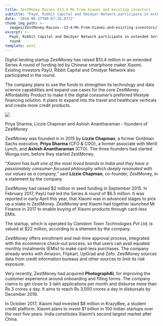 ```yaml
---
title: ZestMoney Raises $13.4 Mn From Xiaomi and existing investors
subtitle: "PayU, Ribbit Capital and Omidyar Network participate in extended Series A\_round"
date: '2018-08-27T09:07:26.877Z'
thumb_img_path: >-
  images/ZestMoney-Raises--13-4-Mn-From-Xiaomi-and-existing-investors/1*bQQJHe5kvjzy9qIqeCfwtg.jpeg
excerpt: >-
  PayU, Ribbit Capital and Omidyar Network participate in extended Series A
  round
template: post
---
```

Digital lending startup ZestMoney has raised $13.4 million in an extended Series A round of funding led by Chinese smartphone maker Xiaomi. Existing investors PayU, Ribbit Capital and Omidyar Network also participated in the round.

The company plans to use the funds to strengthen its technology and data science capabilities and expand use cases for the core ZestMoney Affordability Product to make it the digital consumer’s preferred lifestyle financing solution. It plans to expand into the travel and healthcare verticals and create more credit products.

![](/images/ZestMoney-Raises--13-4-Mn-From-Xiaomi-and-existing-investors/1*bQQJHe5kvjzy9qIqeCfwtg.jpeg)

<figcaption>Priya Sharma, Lizzie Chapman and Ashish Anantharaman - founders of ZestMoney</figcaption>

ZestMoney was founded in in 2015 by **Lizzie Chapman**, a former Goldman Sachs executive, **Priya Sharma** (CFO & COO), a former associate with Merill Lynch, and **Ashish Anantharaman** (CTO). The three founders had started Wonga.com, before they started ZestMoney.

“*Xiaomi has built one of the most loved brands in India and they have a passionately consumer-focused philosophy which deeply resonated with our values as a company,*” said **Lizzie Chapman**, co-founder, ZestMoney, in a statement by the company.

ZestMoney had raised $2 million in seed funding in September 2015. In February 2017, PayU had led the Series A round of $6.5 million. It was reported in early April this year, that Xiaomi was in advanced stages to pick up a stake in ZestMoney. ZestMoney and Xiaomi had together launched Mi Finance in 2017 to enable buying of Xiaomi products through card-less EMIs.

The startup, which is operated by *Camdem Town Technologies Pvt Ltd,* is valued at $22 million, according to a sttement by the company.

ZestMoney offers enrollment and real-time approval process, integrated with the ecommerce check-out process, so that users can avail equated monthly instalments (EMIs) to make card-less purchases. The company already works with Amazon, Flipkart, UpGrad and Zefo. ZestMoney sources data from credit information bureaus and other sources to limit its risk exposure.

Very recently, ZestMoney had acquired **PhotographAI**, for improving the customer experience around onboarding and filling forms. The company claims to get close to 3 lakh applications per month and disburse more than Rs 3 crores a day. It aims to reach Rs 3,000 crores a day in disbursals by December 2018.

In October 2017, Xiaomi had invested $8 million in KrazyBee, a student credit platform. Xiaomi plans to invest $1 billion in 100 Indian startups over the next five years. India constitutes Xiaomi’s second largest market after China.
